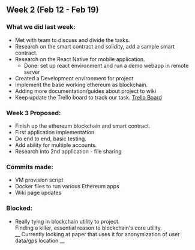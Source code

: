## Week 2 (Feb 12 - Feb 19)

### What we did last week:
* Met with team to discuss and divide the tasks.
* Research on the smart contract and solidity, add a sample smart contract.
* Research on the React Native for mobile application.  
  * Done: set up react environment and run a demo webapp in remote server  
* Created a Development environment for project  
* Implement the base working ethereum as blockchain.
* Adding more documentation/guides about project to wiki
* Keep update the Trello board to track our task. [Trello Board](https://trello.com/b/ukfAJEwb/spicy-chicken)

### Week 3 Proposed:
* Finish up the ethereum blockchain and smart contract.
* First application implementation.
* Do end to end, basic testing.
* Add ability for multiple accounts.
* Research into 2nd application - file sharing

### Commits made:
* VM provision script
* Docker files to run various Ethereum apps
* Wiki page updates

### Blocked:
* Really tying in blockchain utility to project.  
  Finding a killer, essential reason to blockchain's core utility.  
  __ Currently looking at paper that uses it for anonymization of user   
    data/gps location __

